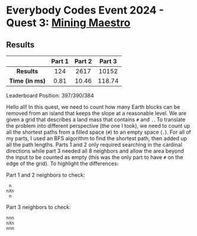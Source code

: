 # Everybody Codes Event 2024 - Quest 3: [Mining Maestro](https://everybody.codes/event/2024/quests/3)

## Results
| | **Part 1** | **Part 2** | **Part 3** |
|:--:|:---:|:---:|:---:|
| **Results** | 124 | 2617 | 10152 |
| **Time (in ms)** | 0.81 | 10.46 | 118.74 |

Leaderboard Position: 397/390/384

Hello all! In this quest, we need to count how many Earth blocks can be removed from an island that keeps the slope at a reasonable level. We are given a grid that describes a land mass that contains `#` and `.`. To translate the problem into different perspective (the one I took), we need to count up all the shortest paths from a filled space (`#`) to an empty space (`.`). For all of my parts, I used an BFS algorithm to find the shortest path, then added up all the path lengths. Parts 1 and 2 only required searching in the cardinal directions while part 3 needed all 8 neighbors and allow the area beyond the input to be counted as empty (this was the only part to have `#` on the edge of the grid). To highlight the differences:

Part 1 and 2 neighbors to check:
```
 n 
nXn
 n
```

Part 3 neighbors to check:
```
nnn
nXn
nnn
```